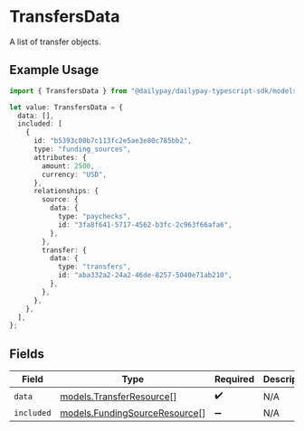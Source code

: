 # TransfersData

A list of transfer objects.

## Example Usage

```typescript
import { TransfersData } from "@dailypay/dailypay-typescript-sdk/models";

let value: TransfersData = {
  data: [],
  included: [
    {
      id: "b5393c00b7c113fc2e5ae3e80c785bb2",
      type: "funding_sources",
      attributes: {
        amount: 2500,
        currency: "USD",
      },
      relationships: {
        source: {
          data: {
            type: "paychecks",
            id: "3fa8f641-5717-4562-b3fc-2c963f66afa6",
          },
        },
        transfer: {
          data: {
            type: "transfers",
            id: "aba332a2-24a2-46de-8257-5040e71ab210",
          },
        },
      },
    },
  ],
};
```

## Fields

| Field                                                                | Type                                                                 | Required                                                             | Description                                                          |
| -------------------------------------------------------------------- | -------------------------------------------------------------------- | -------------------------------------------------------------------- | -------------------------------------------------------------------- |
| `data`                                                               | [models.TransferResource](../models/transferresource.md)[]           | :heavy_check_mark:                                                   | N/A                                                                  |
| `included`                                                           | [models.FundingSourceResource](../models/fundingsourceresource.md)[] | :heavy_minus_sign:                                                   | N/A                                                                  |